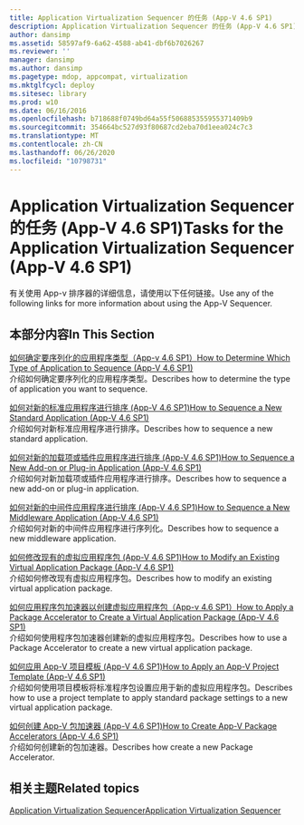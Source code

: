 ```yaml
---
title: Application Virtualization Sequencer 的任务 (App-V 4.6 SP1)
description: Application Virtualization Sequencer 的任务 (App-V 4.6 SP1)
author: dansimp
ms.assetid: 58597af9-6a62-4588-ab41-dbf6b7026267
ms.reviewer: ''
manager: dansimp
ms.author: dansimp
ms.pagetype: mdop, appcompat, virtualization
ms.mktglfcycl: deploy
ms.sitesec: library
ms.prod: w10
ms.date: 06/16/2016
ms.openlocfilehash: b718688f0749bd64a55f506885355955371409b9
ms.sourcegitcommit: 354664bc527d93f80687cd2eba70d1eea024c7c3
ms.translationtype: MT
ms.contentlocale: zh-CN
ms.lasthandoff: 06/26/2020
ms.locfileid: "10798731"
---
```

# <span data-ttu-id="46206-103">Application Virtualization Sequencer 的任务 (App-V 4.6 SP1)</span><span class="sxs-lookup"><span data-stu-id="46206-103">Tasks for the Application Virtualization Sequencer (App-V 4.6 SP1)</span></span>


<span data-ttu-id="46206-104">有关使用 App-v 排序器的详细信息，请使用以下任何链接。</span><span class="sxs-lookup"><span data-stu-id="46206-104">Use any of the following links for more information about using the App-V Sequencer.</span></span>

## <span data-ttu-id="46206-105">本部分内容</span><span class="sxs-lookup"><span data-stu-id="46206-105">In This Section</span></span>


<a href="" id="how-to-determine-which-type-of-application-to-sequence---app-v-4-6-sp1-"></a>[<span data-ttu-id="46206-106">如何确定要序列化的应用程序类型（App-v 4.6 SP1）</span><span class="sxs-lookup"><span data-stu-id="46206-106">How to Determine Which Type of Application to Sequence (App-V 4.6 SP1)</span></span>](how-to-determine-which-type-of-application-to-sequence---app-v-46-sp1-.md)  
<span data-ttu-id="46206-107">介绍如何确定要序列化的应用程序类型。</span><span class="sxs-lookup"><span data-stu-id="46206-107">Describes how to determine the type of application you want to sequence.</span></span>

<a href="" id="how-to-sequence-a-new-standard-application--app-v-4-6-sp1-"></a>[<span data-ttu-id="46206-108">如何对新的标准应用程序进行排序 (App-V 4.6 SP1)</span><span class="sxs-lookup"><span data-stu-id="46206-108">How to Sequence a New Standard Application (App-V 4.6 SP1)</span></span>](how-to-sequence-a-new-standard-application--app-v-46-sp1-.md)  
<span data-ttu-id="46206-109">介绍如何对新标准应用程序进行排序。</span><span class="sxs-lookup"><span data-stu-id="46206-109">Describes how to sequence a new standard application.</span></span>

<a href="" id="how-to-sequence-a-new-add-on-or-plug-in-application--app-v-4-6-sp1-"></a>[<span data-ttu-id="46206-110">如何对新的加载项或插件应用程序进行排序 (App-V 4.6 SP1)</span><span class="sxs-lookup"><span data-stu-id="46206-110">How to Sequence a New Add-on or Plug-in Application (App-V 4.6 SP1)</span></span>](how-to-sequence-a-new-add-on-or-plug-in-application--app-v-46-sp1-.md)  
<span data-ttu-id="46206-111">介绍如何对新加载项或插件应用程序进行排序。</span><span class="sxs-lookup"><span data-stu-id="46206-111">Describes how to sequence a new add-on or plug-in application.</span></span>

<a href="" id="how-to-sequence-a-new-middleware-application--app-v-4-6-sp1-"></a>[<span data-ttu-id="46206-112">如何对新的中间件应用程序进行排序 (App-V 4.6 SP1)</span><span class="sxs-lookup"><span data-stu-id="46206-112">How to Sequence a New Middleware Application (App-V 4.6 SP1)</span></span>](how-to-sequence-a-new-middleware-application--app-v-46-sp1-.md)  
<span data-ttu-id="46206-113">介绍如何对新的中间件应用程序进行序列化。</span><span class="sxs-lookup"><span data-stu-id="46206-113">Describes how to sequence a new middleware application.</span></span>

<a href="" id="how-to-modify-an-existing-virtual-application-package--app-v-4-6-sp1-"></a>[<span data-ttu-id="46206-114">如何修改现有的虚拟应用程序包 (App-V 4.6 SP1)</span><span class="sxs-lookup"><span data-stu-id="46206-114">How to Modify an Existing Virtual Application Package (App-V 4.6 SP1)</span></span>](how-to-modify-an-existing-virtual-application-package--app-v-46-sp1-.md)  
<span data-ttu-id="46206-115">介绍如何修改现有虚拟应用程序包。</span><span class="sxs-lookup"><span data-stu-id="46206-115">Describes how to modify an existing virtual application package.</span></span>

<a href="" id="how-to-apply-a-package-accelerator-to-create-a-virtual-application-package---app-v-4-6-sp1-"></a>[<span data-ttu-id="46206-116">如何应用程序包加速器以创建虚拟应用程序包（App-v 4.6 SP1）</span><span class="sxs-lookup"><span data-stu-id="46206-116">How to Apply a Package Accelerator to Create a Virtual Application Package (App-V 4.6 SP1)</span></span>](how-to-apply-a-package-accelerator-to-create-a-virtual-application-package---app-v-46-sp1-.md)  
<span data-ttu-id="46206-117">介绍如何使用程序包加速器创建新的虚拟应用程序包。</span><span class="sxs-lookup"><span data-stu-id="46206-117">Describes how to use a Package Accelerator to create a new virtual application package.</span></span>

<a href="" id="how-to-apply-an-app-v-project-template--app-v-4-6-sp1-"></a>[<span data-ttu-id="46206-118">如何应用 App-V 项目模板 (App-V 4.6 SP1)</span><span class="sxs-lookup"><span data-stu-id="46206-118">How to Apply an App-V Project Template (App-V 4.6 SP1)</span></span>](how-to-apply-an-app-v-project-template--app-v-46-sp1-.md)  
<span data-ttu-id="46206-119">介绍如何使用项目模板将标准程序包设置应用于新的虚拟应用程序包。</span><span class="sxs-lookup"><span data-stu-id="46206-119">Describes how to use a project template to apply standard package settings to a new virtual application package.</span></span>

<a href="" id="how-to-create-app-v-package-accelerators--app-v-4-6-sp1-"></a>[<span data-ttu-id="46206-120">如何创建 App-V 包加速器 (App-V 4.6 SP1)</span><span class="sxs-lookup"><span data-stu-id="46206-120">How to Create App-V Package Accelerators (App-V 4.6 SP1)</span></span>](how-to-create-app-v-package-accelerators--app-v-46-sp1-.md)  
<span data-ttu-id="46206-121">介绍如何创建新的包加速器。</span><span class="sxs-lookup"><span data-stu-id="46206-121">Describes how create a new Package Accelerator.</span></span>

## <span data-ttu-id="46206-122">相关主题</span><span class="sxs-lookup"><span data-stu-id="46206-122">Related topics</span></span>


[<span data-ttu-id="46206-123">Application Virtualization Sequencer</span><span class="sxs-lookup"><span data-stu-id="46206-123">Application Virtualization Sequencer</span></span>](application-virtualization-sequencer.md)

 

 






